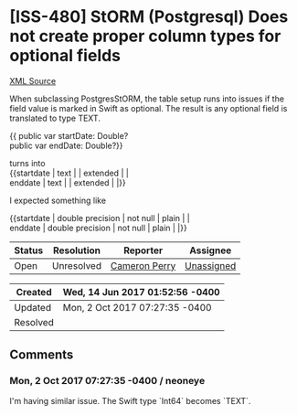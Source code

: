 # [ISS-480] StORM (Postgresql) Does not create proper column types for optional fields

[XML Source](./xml/ISS-480.xml)
<p><p>When subclassing PostgresStORM, the table setup runs into issues if the field value is marked in Swift as optional. The result is any optional field is translated to type TEXT.</p>

<p>{{  public var startDate: Double?<br/>
  public var endDate: Double?}}</p>

<p>turns into <br/>
{{startdate    | text   |           | extended |              |<br/>
 enddate      | text   |           | extended |              |}}</p>

<p>I expected something like</p>

<p>{{startdate    | double precision   |  not null         | plain |              |<br/>
 enddate      | double precision   |  not null         | plain |              |}}</p></p>





Status|Resolution|Reporter|Assignee
------|----------|--------|--------
Open|Unresolved|[Cameron Perry](mistercameron@gmail.com)|[Unassigned]($-1)





Created|Wed, 14 Jun 2017 01:52:56 -0400
-------|--------------
Updated|Mon, 2 Oct 2017 07:27:35 -0400
Resolved|


## Comments




### Mon, 2 Oct 2017 07:27:35 -0400 / neoneye 

<p><p>I'm having similar issue. The Swift type `Int64` becomes `TEXT`.</p></p>


